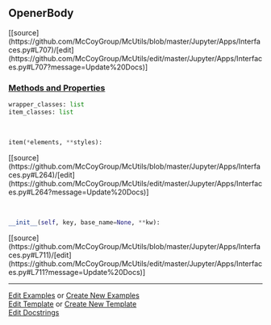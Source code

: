 ## <a id="McUtils.Jupyter.Apps.Interfaces.OpenerBody">OpenerBody</a> 
<div class="docs-source-link" markdown="1">
[[source](https://github.com/McCoyGroup/McUtils/blob/master/Jupyter/Apps/Interfaces.py#L707)/[edit](https://github.com/McCoyGroup/McUtils/edit/master/Jupyter/Apps/Interfaces.py#L707?message=Update%20Docs)]
</div>



<div class="collapsible-section">
 <div class="collapsible-section collapsible-section-header" markdown="1">
 
### <a class="collapse-link" data-toggle="collapse" href="#methods">Methods and Properties</a> <a class="float-right" data-toggle="collapse" href="#methods"><i class="fa fa-chevron-down"></i></a>

 </div>
 <div class="collapsible-section collapsible-section-body collapse" id="methods" markdown="1">

```python
wrapper_classes: list
item_classes: list
```
<a id="McUtils.Jupyter.JHTML.JHTML.JHTML.Div" class="docs-object-method">&nbsp;</a> 
```python
item(*elements, **styles): 
```
<div class="docs-source-link" markdown="1">
[[source](https://github.com/McCoyGroup/McUtils/blob/master/Jupyter/Apps/Interfaces.py#L264)/[edit](https://github.com/McCoyGroup/McUtils/edit/master/Jupyter/Apps/Interfaces.py#L264?message=Update%20Docs)]
</div>

<a id="McUtils.Jupyter.Apps.Interfaces.OpenerBody.__init__" class="docs-object-method">&nbsp;</a> 
```python
__init__(self, key, base_name=None, **kw): 
```
<div class="docs-source-link" markdown="1">
[[source](https://github.com/McCoyGroup/McUtils/blob/master/Jupyter/Apps/Interfaces.py#L711)/[edit](https://github.com/McCoyGroup/McUtils/edit/master/Jupyter/Apps/Interfaces.py#L711?message=Update%20Docs)]
</div>

 </div>
</div>




___

[Edit Examples](https://github.com/McCoyGroup/McUtils/edit/gh-pages/ci/examples/McUtils/Jupyter/Apps/Interfaces/OpenerBody.md) or 
[Create New Examples](https://github.com/McCoyGroup/McUtils/new/gh-pages/?filename=ci/examples/McUtils/Jupyter/Apps/Interfaces/OpenerBody.md) <br/>
[Edit Template](https://github.com/McCoyGroup/McUtils/edit/gh-pages/ci/docs/McUtils/Jupyter/Apps/Interfaces/OpenerBody.md) or 
[Create New Template](https://github.com/McCoyGroup/McUtils/new/gh-pages/?filename=ci/docs/templates/McUtils/Jupyter/Apps/Interfaces/OpenerBody.md) <br/>
[Edit Docstrings](https://github.com/McCoyGroup/McUtils/edit/master/Jupyter/Apps/Interfaces.py#L707?message=Update%20Docs)